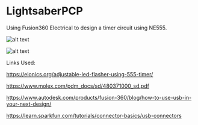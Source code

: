 # LightsaberPCP
Using Fusion360 Electrical to design a timer circuit using NE555. 

![alt text](https://github.com/engineerDavid/Lightsaber/blob/main/3d-design.PNG)

![alt text](https://github.com/engineerDavid/Lightsaber/blob/main/Drawing2.PNG)

Links Used: 

https://elonics.org/adjustable-led-flasher-using-555-timer/

https://www.molex.com/pdm_docs/sd/480371000_sd.pdf

https://www.autodesk.com/products/fusion-360/blog/how-to-use-usb-in-your-next-design/

https://learn.sparkfun.com/tutorials/connector-basics/usb-connectors
